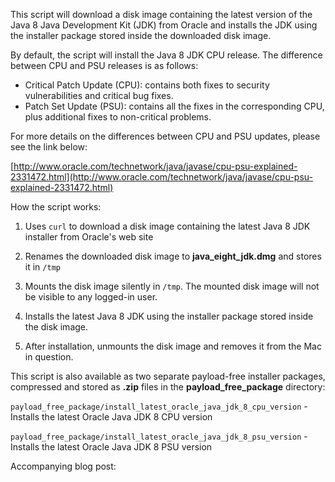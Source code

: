 This script will download a disk image containing the latest version of the Java 8 Java Development Kit (JDK) from Oracle and installs the JDK using the installer package stored inside the downloaded disk image.

By default, the script will install the Java 8 JDK CPU release. The difference between CPU and PSU releases is as follows:

* Critical Patch Update (CPU): contains both fixes to security vulnerabilities and critical bug fixes.
* Patch Set Update (PSU): contains all the fixes in the corresponding CPU, plus additional fixes to non-critical problems. 

For more details on the differences between CPU and PSU updates, please see the link below:

[http://www.oracle.com/technetwork/java/javase/cpu-psu-explained-2331472.html](http://www.oracle.com/technetwork/java/javase/cpu-psu-explained-2331472.html)



How the script works:

1. Uses `curl` to download a disk image containing the latest Java 8 JDK installer from Oracle's web site

2. Renames the downloaded disk image to **java_eight_jdk.dmg** and stores it in `/tmp`

3. Mounts the disk image silently in `/tmp`. The mounted disk image will not be visible to any logged-in user.

4. Installs the latest Java 8 JDK using the installer package stored inside the disk image. 

5. After installation, unmounts the disk image and removes it from the Mac in question.


This script is also available as two separate payload-free installer packages, compressed and stored as **.zip** files in the **payload_free_package** directory:

`payload_free_package/install_latest_oracle_java_jdk_8_cpu_version` - Installs the latest Oracle Java JDK 8 CPU version

`payload_free_package/install_latest_oracle_java_jdk_8_psu_version` - Installs the latest Oracle Java JDK 8 PSU version

Accompanying blog post: 
